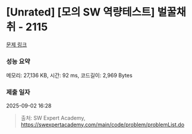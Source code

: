 # [Unrated] [모의 SW 역량테스트] 벌꿀채취 - 2115 

[문제 링크](https://swexpertacademy.com/main/code/problem/problemDetail.do?contestProbId=AV5V4A46AdIDFAWu) 

### 성능 요약

메모리: 27,136 KB, 시간: 92 ms, 코드길이: 2,969 Bytes

### 제출 일자

2025-09-02 16:28



> 출처: SW Expert Academy, https://swexpertacademy.com/main/code/problem/problemList.do